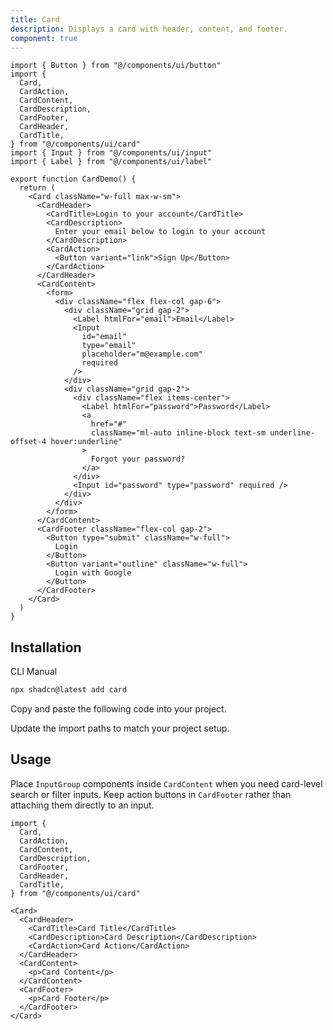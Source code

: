 ```yaml
---
title: Card
description: Displays a card with header, content, and footer.
component: true
---
```


```tsx
import { Button } from "@/components/ui/button"
import {
  Card,
  CardAction,
  CardContent,
  CardDescription,
  CardFooter,
  CardHeader,
  CardTitle,
} from "@/components/ui/card"
import { Input } from "@/components/ui/input"
import { Label } from "@/components/ui/label"

export function CardDemo() {
  return (
    <Card className="w-full max-w-sm">
      <CardHeader>
        <CardTitle>Login to your account</CardTitle>
        <CardDescription>
          Enter your email below to login to your account
        </CardDescription>
        <CardAction>
          <Button variant="link">Sign Up</Button>
        </CardAction>
      </CardHeader>
      <CardContent>
        <form>
          <div className="flex flex-col gap-6">
            <div className="grid gap-2">
              <Label htmlFor="email">Email</Label>
              <Input
                id="email"
                type="email"
                placeholder="m@example.com"
                required
              />
            </div>
            <div className="grid gap-2">
              <div className="flex items-center">
                <Label htmlFor="password">Password</Label>
                <a
                  href="#"
                  className="ml-auto inline-block text-sm underline-offset-4 hover:underline"
                >
                  Forgot your password?
                </a>
              </div>
              <Input id="password" type="password" required />
            </div>
          </div>
        </form>
      </CardContent>
      <CardFooter className="flex-col gap-2">
        <Button type="submit" className="w-full">
          Login
        </Button>
        <Button variant="outline" className="w-full">
          Login with Google
        </Button>
      </CardFooter>
    </Card>
  )
}

```

## Installation

<CodeTabs>

<TabsList>
  <TabsTrigger value="cli">CLI</TabsTrigger>
  <TabsTrigger value="manual">Manual</TabsTrigger>
</TabsList>
<TabsContent value="cli">

```bash
npx shadcn@latest add card
```

</TabsContent>

<TabsContent value="manual">

<Steps>

<Step>Copy and paste the following code into your project.</Step>

<ComponentSource name="card" title="components/ui/card.tsx" />

<Step>Update the import paths to match your project setup.</Step>

</Steps>

</TabsContent>

</CodeTabs>

## Usage

Place `InputGroup` components inside `CardContent` when you need card-level search or filter inputs. Keep action buttons in `CardFooter` rather than attaching them directly to an input.

```tsx showLineNumbers
import {
  Card,
  CardAction,
  CardContent,
  CardDescription,
  CardFooter,
  CardHeader,
  CardTitle,
} from "@/components/ui/card"
```

```tsx showLineNumbers
<Card>
  <CardHeader>
    <CardTitle>Card Title</CardTitle>
    <CardDescription>Card Description</CardDescription>
    <CardAction>Card Action</CardAction>
  </CardHeader>
  <CardContent>
    <p>Card Content</p>
  </CardContent>
  <CardFooter>
    <p>Card Footer</p>
  </CardFooter>
</Card>
```

